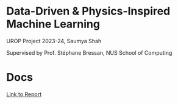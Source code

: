 # Data-Driven & Physics-Inspired Machine Learning
UROP Project 2023-24, Saumya Shah

Supervised by Prof. Stéphane Bressan, NUS School of Computing

# Docs
[Link to Report](https://www.overleaf.com/read/zpnxbpyvjngn#bfb7f1)
